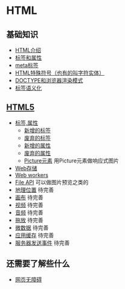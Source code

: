 # HTML
## 基础知识
* [HTML介绍](intro.md)
* [标签和属性](tag-and-attr.md)
* [meta标签](meta.md)
* [HTML特殊符号（也有的叫字符实体）](entities.md)
* [DOCTYPE和浏览器渲染模式](quirks-mode-and-standards-mode.md)
* [标签语义化](semantic.md)

## [HTML5](html5/)
* [标签,属性](html5/elements-and-attrs)
    * [新增的标签](html5/elements-and-attrs/new-elements.md)
    * [废弃的标签](html5/elements-and-attrs/removed-elements.md)
    * [新增的属性](html5/elements-and-attrs/new-attrs.md)
    * [废弃的属性](html5/elements-and-attrs/removed-attrs.md)
    * [Picture元素](html5/picture) 用Picture元素做响应式图片
* [Web存储](html5/web-storage)
* [Web workers](html5/web-workers)
* [File API](html5/file-api) 可以做图片预览之类的
* [地理位置](html5/geoloaction) 待完善
* [画布](html5/canvas) 待完善
* [视频](html5/video) 待完善
* [音频](html5/audio) 待完善
* [拖放](html5/drag-and-drop) 待完善
* [微数据](html5/microdata) 待完善
* [应用缓存](html5/offline-web-applications) 待完善
* [服务器发送事件](html5/server-send-events) 待完善

## 还需要了解些什么
* [网页无障碍](accessibility.md)